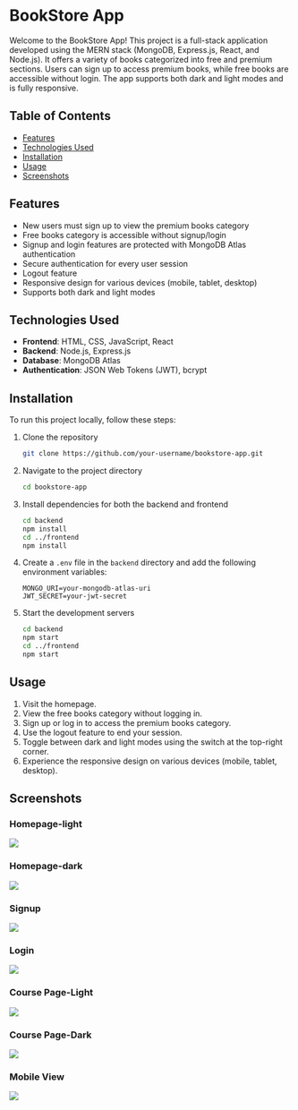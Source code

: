 # BookStore App

Welcome to the BookStore App! This project is a full-stack application developed using the MERN stack (MongoDB, Express.js, React, and Node.js). It offers a variety of books categorized into free and premium sections. Users can sign up to access premium books, while free books are accessible without login. The app supports both dark and light modes and is fully responsive.

## Table of Contents
- [Features](#features)
- [Technologies Used](#technologies-used)
- [Installation](#installation)
- [Usage](#usage)
- [Screenshots](#screenshots)

## Features
- New users must sign up to view the premium books category
- Free books category is accessible without signup/login
- Signup and login features are protected with MongoDB Atlas authentication
- Secure authentication for every user session
- Logout feature
- Responsive design for various devices (mobile, tablet, desktop)
- Supports both dark and light modes

## Technologies Used
- **Frontend**: HTML, CSS, JavaScript, React
- **Backend**: Node.js, Express.js
- **Database**: MongoDB Atlas
- **Authentication**: JSON Web Tokens (JWT), bcrypt

## Installation
To run this project locally, follow these steps:

1. Clone the repository
    ```sh
    git clone https://github.com/your-username/bookstore-app.git
    ```
2. Navigate to the project directory
    ```sh
    cd bookstore-app
    ```
3. Install dependencies for both the backend and frontend
    ```sh
    cd backend
    npm install
    cd ../frontend
    npm install
    ```
4. Create a `.env` file in the `backend` directory and add the following environment variables:
    ```env
    MONGO_URI=your-mongodb-atlas-uri
    JWT_SECRET=your-jwt-secret
    ```
5. Start the development servers
    ```sh
    cd backend
    npm start
    cd ../frontend
    npm start
    ```

## Usage
1. Visit the homepage.
2. View the free books category without logging in.
3. Sign up or log in to access the premium books category.
4. Use the logout feature to end your session.
5. Toggle between dark and light modes using the switch at the top-right corner.
6. Experience the responsive design on various devices (mobile, tablet, desktop).

## Screenshots
### Homepage-light
<img src="pics/main-light.png"/>

### Homepage-dark
<img src="pics/main-dark.png"/>

### Signup
<img src="pics/signup.png"/>

### Login
<img src="pics/Login.png"/>

### Course Page-Light
<img src="pics/course-light.png"/>

### Course Page-Dark
<img src="pics/course-dark.png"/>

### Mobile View
<img src="pics/Responsive.png"/>
